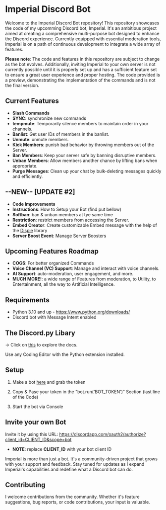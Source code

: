 # Imperial Discord Bot

Welcome to the Imperial Discord Bot repository! This repository showcases the code of my upcomming Discord bot, Imperial. It's an ambitious project aimed at creating a comprehensive multi-purpose bot designed to enhance the Discord experience. Currently equipped with essential moderation tools, Imperial is on a path of continuous development to integrate a wide array of features.

**Please note**: The code and features in this repository are subject to change as the bot evolves. Additionally, inviting Imperial to your own server is not currently possible until it is properly set up and has a sufficient feature set to ensure a great user experience and proper hosting. The code provided is a preview, demonstrating the implementation of the commands and is not the final version.

## Current Features
- **Slash Commands**
- **SYNC**: synchronize new commands
- **tempmute**: Temporarily silence members to maintain order in your channels.
- **Banlist**: Get user IDs of members in the banlist.
- **Unmute**: unmute members.
- **Kick Members**: punish bad behavior by throwing members out of the Server.
- **Ban Members**: Keep your server safe by banning disruptive members.
- **Unban Members**: Allow members another chance by lifting bans when appropriate.
- **Purge Messages**: Clean up your chat by bulk-deleting messages quickly and efficiently.

## --NEW-- [UPDATE #2]
- **Code Improvements**
- **Instructions**: How to Setup your Bot (find put bellow)
- **Softban**: ban & unban members at tye same time
- **Restriction**: restrict members from accessing the Server.
- **Embed Creator**: Create customizable Embed message with the help of the [Dispie](https://github.com/PranoyMajumdar/dispie) library
- **Server Boost Event**: Manage Server Boosters

## Upcoming Features Roadmap
- **COGS**: For better organized Commands
- **Voice Channel (VC) Support**: Manage and interact with voice channels.
- **AI Support**: auto-moderation, user engagement, and more.
- **MUCH MORE!**: a wide range of Features from moderation, to Utility, to Entertainment, all the way to Artificial Intelligence.

## Requirements
- Python 3.10 and up - https://www.python.org/downloads/
- Discord bot with Message Intent enabled

## The Discord.py Libary
-> Click on  [this](https://discordpy.readthedocs.io/en/latest/) to explore the docs.

Use any Coding Editor with the Python extension installed.

## Setup
1. Make a bot [here](https://discordapp.com/developers/applications/me) and grab the token

2. Copy & Pase your token in the "bot.run('BOT_TOKEN')" Section (last line of the Code)

3. Start the bot via Console 

## Invite your own Bot
Invite it by using this URL: https://discordapp.com/oauth2/authorize?client_id=CLIENT_ID&scope=bot<br>
- **NOTE**: replace **CLIENT_ID** with your bot client ID



Imperial is more than just a bot.
It's a community-driven project that grows with your support and feedback. Stay tuned for updates as I expand Imperial's capabilities and redefine what a Discord bot can do.

## Contributing
I welcome contributions from the community. Whether it's feature suggestions, bug reports, or code contributions, your input is valuable.
